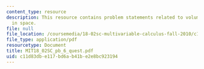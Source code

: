 ```yaml
---
content_type: resource
description: This resource contains problem statements related to volumes and determinants
  in space.
file: null
file_location: /coursemedia/18-02sc-multivariable-calculus-fall-2010/c11d83dbe117bd6ab41be2e8bc923194_MIT18_02SC_pb_6_quest.pdf
file_type: application/pdf
resourcetype: Document
title: MIT18_02SC_pb_6_quest.pdf
uid: c11d83db-e117-bd6a-b41b-e2e8bc923194
---
```

